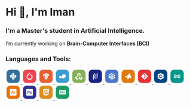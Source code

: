 <h1 align="Left">Hi 👋, I'm Iman</h1>
<h3 align="Left">I'm a Master's student in Artificial Intelligence.</h3>

I’m currently working on **Brain-Computer Interfaces (BCI)**

<p align="left">
</p>

<h3 align="left">Languages and Tools:</h3>

<p align="left">
  <a href="https://www.python.org" target="_blank" rel="noreferrer"> <img src="icons/py.png" alt="python" width="40" height="40"/> </a>
  <a href="https://pytorch.org/" target="_blank" rel="noreferrer"> <img src="icons/nn.png" alt="pytorch" width="40" height="40"/> </a>
  <a href="https://www.tensorflow.org" target="_blank" rel="noreferrer"> <img src="icons/tf.png" alt="tensorflow" width="40" height="40"/> </a>
  <a href="https://scikit-learn.org/" target="_blank" rel="noreferrer"> <img src="icons/sc.png" alt="scikit_learn" width="40" height="40"/> </a>
  <a href="https://opencv.org/" target="_blank" rel="noreferrer"> <img src="icons/cv-.png" alt="opencv" width="40" height="40"/> </a>
  <a href="https://pandas.pydata.org/" target="_blank" rel="noreferrer"> <img src="icons/pd.png" alt="pandas" width="40" height="40"/> </a>
  <a href="https://numpy.org/" target="_blank" rel="noreferrer"> <img src="icons/np-01.png" alt="numpy" width="40" height="40"/> </a>
  <a href="https://www.mathworks.com/" target="_blank" rel="noreferrer"> <img src="icons/mat.png" alt="matlab" width="40" height="40"/> </a>
  <a href="https://git-scm.com/" target="_blank" rel="noreferrer"> <img src="icons/git.png" alt="git" width="40" height="40"/> </a>
  <a href="https://www.w3schools.com/cpp/" target="_blank" rel="noreferrer"> <img src="icons/cpp.png" alt="cplusplus" width="40" height="40"/> </a>
  <a href="https://www.arduino.cc/" target="_blank" rel="noreferrer"> <img src="icons/ar.png" alt="arduino" width="40" height="40"/> </a>
  <a href="https://www.adobe.com/in/products/illustrator.html" target="_blank" rel="noreferrer"> <img src="icons/ai.png" alt="illustrator" width="40" height="40"/> </a>
  <a href="https://www.photoshop.com/en" target="_blank" rel="noreferrer"> <img src="icons/ps.png" alt="photoshop" width="40" height="40"/> </a>
  <a href="#" target="_blank" rel="noreferrer"> <img src="icons/htm.png" alt="html" width="40" height="40"/> </a>
  <a href="#" target="_blank" rel="noreferrer"> <img src="icons/md.png" alt="markdown" width="40" height="40"/> </a>
</p>
